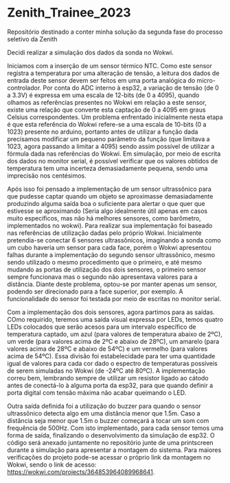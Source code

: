 # Zenith_Trainee_2023
Repositório destinado a conter minha solução da segunda fase do processo seletivo da Zenith

Decidi realizar a simulação dos dados da sonda no Wokwi.

Iniciamos com a inserção de um sensor térmico NTC. Como este sensor registra a temperatura por uma alteração de tensão, a leitura dos dados de entrada deste sensor devem ser feitos em uma porta analógica do micro-controlador. Por conta do ADC interno à esp32, a variação de tensão (de 0 a 3.3V) é expressa em uma escala de 12-bits (de 0 a 4095), quando olhamos as referências presentes no Wokwi em relação a este sensor, existe uma relação que converte esta captação de 0 a 4095 em graus Celsius correspondentes. Um problema enfrentado inicialmente nesta etapa é que esta referência do Wokwi refere-se a uma escala de 10-bits (0 a 1023) presente no arduino, portanto antes de utilizar a função dada precisamos modificar um pequeno parâmetro da função (que limitava a 1023, agora passando a limitar a 4095) sendo assim possível de utilizar a fórmula dada nas referências do Wokwi. Em simulação, por meio de escrita dos dados no monitor serial, é possível verificar que os valores obtidos de temperatura tem uma incerteza demasiadamente pequena, sendo uma imprecisão nos centésimos.

Após isso foi pensado a implementação de um sensor ultrassônico para que pudesse captar quando um objeto se aproximasse demasiadamente produzindo alguma saída boa o suficiente para alertar o que quer que estivesse se aproximando (Seria algo idealmente útil apenas em casos muito específicos, mas não há melhores sensores, como barômetro, implementados no wokwi). Para realizar sua implementação foi baseado nas referências de utilização dadas pelo próprio Wokwi. Inicialmente pretendia-se conectar 6 sensores ultrassônicos, imaginando a sonda como um cubo haveria um sensor para cada face, porém o Wokwi apresentou falhas durante a implementação do segundo sensor ultrassônico, mesmo sendo utilizado o mesmo procedimento que o primeiro, e até mesmo mudando as portas de utilização dos dois sensores, o primeiro sensor sempre funcionava mas o segundo não apresentava valores para a distância. Diante deste problema, optou-se por manter apenas um sensor, podendo ser direcionado para a face superior, por exemplo. A funcionalidade do sensor foi testada por meio de escritas no monitor serial.

Com a implementação dos dois sensores, agora partimos para as saídas. COmo requirido, teremos uma saída visual expressa por LEDs, temos quatro LEDs colocados que serão acesos para um intervalo específico de temperatura captado, um azul (para valores de temperatura abaixo de 2ºC), um verde (para valores acima de 2ºC e abaixo de 28ºC), um amarelo (para valores acima de 28ºC e abaixo de 54ºC) e um vermelho (para valores acima de 54ºC). Essa divisão foi estabelecidade para ter uma quantidade igual de valores para cada cor dado o espectro de temperaturas possíveis de serem simuladas no Wokwi (de -24ºC até 80ºC). A implementação correu bem, lembrando sempre de utilizar um resistor ligado ao cátodo antes de conectá-lo à alguma porta da esp32, para que quando definir a porta digital com tensão máxima não acabar queimando o LED.

Outra saída definida foi a utilização do buzzer para quando o sensor ultrassônico detecta algo em uma distância menor que 1.5m. Caso a distância seja menor que 1.5m o buzzer começará a tocar um som com frequência de 500Hz. Com isto implementado, para cada sensor temos uma forma de saída, finalizando o desenvolvimento da simulação de esp32. O código será anexado juntamente no repositório junte de uma printscreen durante a simulação para apresentar a montagem do sistema. Para maiores verificações do projeto pode-se acessar o próprio link da montagem no Wokwi, sendo o link de acesso: https://wokwi.com/projects/364853964089968641.
